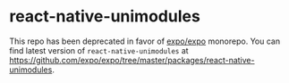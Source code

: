 # react-native-unimodules

This repo has been deprecated in favor of [expo/expo](https://github.com/expo/expo) monorepo. You can find latest version of `react-native-unimodules` at https://github.com/expo/expo/tree/master/packages/react-native-unimodules.

